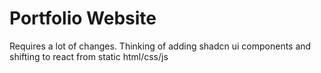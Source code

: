 # Portfolio Website

Requires a lot of changes. Thinking of adding shadcn ui components and shifting to react from static html/css/js

